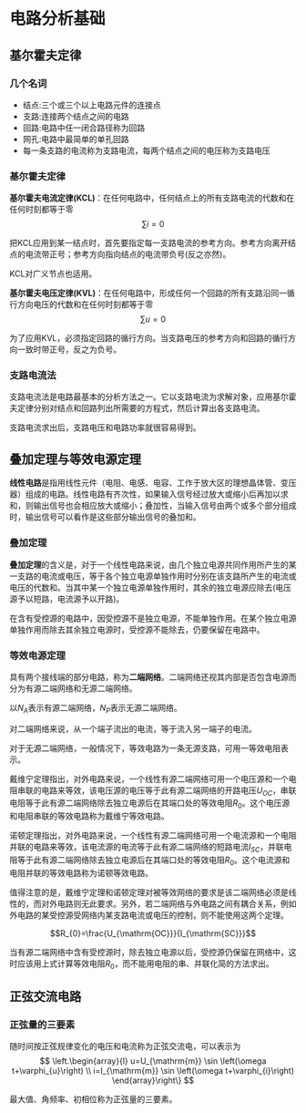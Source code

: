 # 电路分析基础

## 基尔霍夫定律

### 几个名词

- 结点:三个或三个以上电路元件的连接点
- 支路:连接两个结点之间的电路
- 回路:电路中任一闭合路径称为回路
- 网孔:电路中最简单的单孔回路
- 每一条支路的电流称为支路电流，每两个结点之间的电压称为支路电压

### 基尔霍夫定律

**基尔霍夫电流定律(KCL)**：在任何电路中，任何结点上的所有支路电流的代数和在任何时刻都等于零
$$\sum i=0$$

把KCL应用到某一结点时，首先要指定每一支路电流的参考方向。参考方向离开结点的电流带正号；参考方向指向结点的电流带负号(反之亦然)。

KCL对广义节点也适用。

**基尔霍夫电压定律(KVL)**：在任何电路中，形成任何一个回路的所有支路沿同一循行方向电压的代数和在任何时刻都等于零
$$\sum u=0$$

为了应用KVL，必须指定回路的循行方向。当支路电压的参考方向和回路的循行方向一致时带正号，反之为负号。

### 支路电流法

支路电流法是电路最基本的分析方法之一。它以支路电流为求解对象，应用基尔霍夫定律分别对结点和回路列出所需要的方程式，然后计算出各支路电流。

支路电流求出后，支路电压和电路功率就很容易得到。


## 叠加定理与等效电源定理

**线性电路**是指用线性元件（电阻、电感、电容、工作于放大区的理想晶体管、变压器）组成的电路。线性电路有齐次性，如果输入信号经过放大或缩小后再加以求和，则输出信号也会相应放大或缩小；叠加性，当输入信号由两个或多个部分组成时，输出信号可以看作是这些部分输出信号的叠加和。

### 叠加定理

**叠加定理**的含义是，对于一个线性电路来说，由几个独立电源共同作用所产生的某一支路的电流或电压，等于各个独立电源单独作用时分别在该支路所产生的电流或电压的代数和。当其中某一个独立电源单独作用时，其余的独立电源应除去(电压源予以短路，电流源予以开路)。

在含有受控源的电路中，因受控源不是独立电源，不能单独作用。在某个独立电源单独作用而除去其余独立电源时，受控源不能除去，仍要保留在电路中。

### 等效电源定理

具有两个接线端的部分电路，称为**二端网络**。二端网络还视其内部是否包含电源而分为有源二端网络和无源二端网络。

以$N_{A}$表示有源二端网络，$N_{P}$表示无源二端网络。

对二端网络来说，从一个端子流出的电流，等于流入另一端子的电流。

对于无源二端网络，一般情况下，等效电路为一条无源支路，可用一等效电阻表示。

戴维宁定理指出，对外电路来说，一个线性有源二端网络可用一个电压源和一个电阻串联的电路来等效，该电压源的电压等于此有源二端网络的开路电压$U_{OC}$，串联电阻等于此有源二端网络除去独立电源后在其端口处的等效电阻$R_{0}$。这个电压源和电阻串联的等效电路称为戴维宁等效电路。

诺顿定理指出，对外电路来说，一个线性有源二端网络可用一个电流源和一个电阻并联的电路来等效，该电流源的电流等于此有源二端网络的短路电流$I_{SC}$，并联电阻等于此有源二端网络除去独立电源后在其端口处的等效电阻$R_{0}$。这个电流源和电阻并联的等效电路称为诺顿等效电路。

值得注意的是，戴维宁定理和诺顿定理对被等效网络的要求是该二端网络必须是线性的，而对外电路则无此要求。另外，若二端网络与外电路之间有耦合关系，例如外电路的某受控源受网络内某支路电流或电压的控制，则不能使用这两个定理。


$$R_{0}=\frac{U_{\mathrm{OC}}}{I_{\mathrm{SC}}}$$

当有源二端网络中含有受控源时，除去独立电源以后，受控源仍保留在网络中，这时应该用上式计算等效电阻$R_{0}$，而不能用电阻的串、并联化简的方法求出。


## 正弦交流电路

### 正弦量的三要素

随时间按正弦规律变化的电压和电流称为正弦交流电，可以表示为
$$
\left.\begin{array}{l}
u=U_{\mathrm{m}} \sin \left(\omega t+\varphi_{u}\right) \\
i=I_{\mathrm{m}} \sin \left(\omega t+\varphi_{i}\right)
\end{array}\right\}
$$

最大值、角频率、初相位称为正弦量的三要素。




